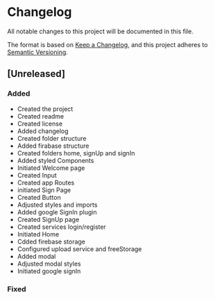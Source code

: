 # Changelog

All notable changes to this project will be documented in this file.

The format is based on [Keep a Changelog](https://keepachangelog.com/en/1.0.0/),
and this project adheres to [Semantic Versioning](https://semver.org/spec/v2.0.0.html).

## [Unreleased]

### Added

- Created the project
- Created readme
- Created license
- Added changelog
- Created folder structure
- Added firabase structure
- Created folders home, signUp and signIn
- Added styled Components
- Initiated Welcome page
- Created Input
- Created app Routes
- initiated Sign Page
- Created Button
- Adjusted styles and imports
- Added google SignIn plugin
- Created SignUp page
- Created services login/register
- Initiated Home
- Cdded firebase storage
- Configured upload service and freeStorage
- Added modal 
- Adjusted modal styles
- Initiated google signIn

### Fixed


